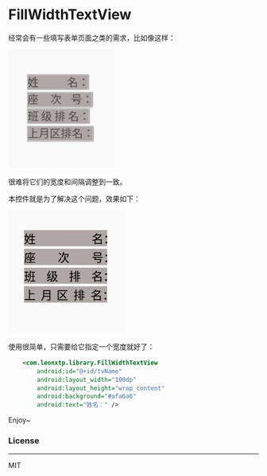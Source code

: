 # FillWidthTextView

经常会有一些填写表单页面之类的需求，比如像这样：

![难看的TextView](https://github.com/LeonXtp/FillWidthTextView/blob/master/art/textview-before.png)

很难将它们的宽度和间隔调整到一致。

本控件就是为了解决这个问题，效果如下：

![漂亮的TextView](https://github.com/LeonXtp/FillWidthTextView/blob/master/art/fill-width-textview.png
)

使用很简单，只需要给它指定一个宽度就好了：

``` xml
    <com.leonxtp.library.FillWidthTextView
        android:id="@+id/tvName"
        android:layout_width="100dp"
        android:layout_height="wrap_content"
        android:background="#afa6a6"
        android:text="姓名：" />
```

Enjoy~


### License
-------

MIT
